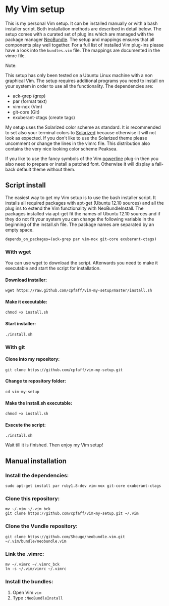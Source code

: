 My Vim setup
============

This is my personal Vim setup. It can be installed manually or with a bash
installer script. Both installation methods are described in detail below. The
setup comes with a curated set of plug ins which are managed with the package
manager [NeoBundle](https://github.com/Shougo/neobundle.vim.git). The setup
and mappings ensures that all components play well together. For a full list
of installed Vim plug-ins please have a look into the `bundles.vim` file. The
mappings are documented in the vimrc file.

Note: 

This setup has only been tested on a Ubuntu Linux machine with a non graphical
Vim. The setup requires additional programs you need to install on your system
in order to use all the functionality. The dependencies are:

- ack-grep  (grep)
- par (format text)
- vim-nox (Vim)
- git-core (Git)
- exuberant-ctags (create tags)

My setup uses the Solarized color scheme as standard.
It is recommended to set also your terminal colors to
[Solarized](https://github.com/altercation/solarized) because otherwise it
will not look as expected. If you don't like to use the Solarized theme please
uncomment or change the lines in the vimrc file. This distribution also contains
the very nice looking color scheme Peaksea.

If you like to use the fancy symbols of the Vim
[powerline](https://github.com/Lokaltog/vim-powerline.git) plug-in then you also
need to prepare or install a patched font. Otherwise it will display a fall-back
default theme without them.


Script install 
---------------

The easiest way to get my Vim setup is to use the bash installer script. It
installs all required packages with apt-get (Ubuntu 12.10 sources) and all the
plug ins to extend the Vim functionality with NeoBundleInstall. The packages
installed via apt-get fit the names of Ubuntu 12.10 sources and if they do not
fit your system you can change the following variable in the beginning of the
install.sh file. The package names are separated by an empty space.

```
depends_on_packages=(ack-grep par vim-nox git-core exuberant-ctags)
```

### With wget 

You can use wget to download the script. Afterwards you need to make it    
executable and start the script for installation.                               


#### Download installer:

```
wget https://raw.github.com/cpfaff/vim-my-setup/master/install.sh 
```

#### Make it executable:

```
chmod +x install.sh
```

#### Start installer:

```
./install.sh
```

### With git 

#### Clone into my repository:

```
git clone https://github.com/cpfaff/vim-my-setup.git
```

#### Change to repository folder:

```
cd vim-my-setup
```

#### Make the install.sh executable:

```
chmod +x install.sh
```

#### Execute the script:

```
./install.sh
```

Wait till it is finished. Then enjoy my Vim setup!

## Manual installation

### Install the dependencies:

```
sudo apt-get install par ruby1.8-dev vim-nox git-core exuberant-ctags
```

### Clone this repository:

```
mv ~/.vim ~/.vim_bck
git clone https://github.com/cpfaff/vim-my-setup.git ~/.vim
```

### Clone the Vundle repository:

```
git clone https://github.com/Shougo/neobundle.vim.git ~/.vim/bundle/neobundle.vim
```

### Link the .vimrc:

```
mv ~/.vimrc ~/.vimrc_bck
ln -s ~/.vim/vimrc ~/.vimrc
```

### Install the bundles:

1. Open Vim `vim`
2. Type `:NeoBundleInstall`
